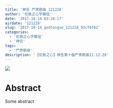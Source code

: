 ```yaml
---
title: '神舌 严肃歌曲 121228'
author: '伦敦之心字幕组'
date: '2017-10-14 03:28:17'
airdate: '121228'
slug: '2017-10-14_godtongue_121228_93cf0f62'
categories: 
  - '伦敦之心字幕组'
  - '神舌'
tags: 
  - '严肃歌曲'
description: '【伦敦之心】神舌第十届严肃歌曲12.12.28'
---
```


![](https://i.imgur.com/8G3qrfW.jpg)
# Abstract
Some abstract
